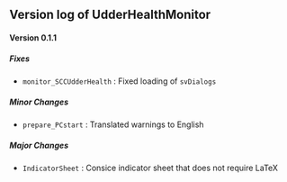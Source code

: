 ## Version log of **UdderHealthMonitor**



#### Version 0.1.1


##### Fixes
* `monitor_SCCUdderHealth` : Fixed loading of `svDialogs`   


##### Minor Changes
* `prepare_PCstart` : Translated warnings to English


##### Major Changes
* `IndicatorSheet` : Consice indicator sheet that does not require LaTeX  